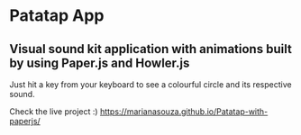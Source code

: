 # Patatap App

 ## Visual sound kit application with animations built by using Paper.js and Howler.js
 
 Just hit a key from your keyboard to see a colourful circle and its respective sound.
 
 Check the live project :) 
 https://marianasouza.github.io/Patatap-with-paperjs/
